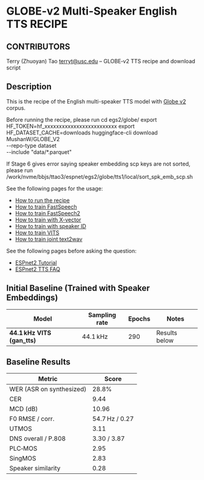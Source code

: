 # GLOBE-v2 Multi-Speaker English TTS RECIPE
## CONTRIBUTORS
Terry (Zhuoyan) Tao <terryt@usc.edu>  –  GLOBE‑v2 TTS recipe and download script

## Description
This is the recipe of the English multi-speaker TTS model with [Globe v2](https://globecorpus.github.io/) corpus.

Before running the recipe, please run
cd egs2/globe/
export HF_TOKEN=hf_xxxxxxxxxxxxxxxxxxxxxxxxx
export HF_DATASET_CACHE=downloads
huggingface-cli download MushanW/GLOBE_V2 \
  --repo-type dataset \
  --include "data/*.parquet"

If Stage 6 gives error saying speaker embedding scp keys are not sorted, please run /work/nvme/bbjs/ttao3/espnet/egs2/globe/tts1/local/sort_spk_emb_scp.sh


See the following pages for the usage:
- [How to run the recipe](../../TEMPLATE/tts1/README.md#how-to-run)
- [How to train FastSpeech](../../TEMPLATE/tts1/README.md#fastspeech-training)
- [How to train FastSpeech2](../../TEMPLATE/tts1/README.md#fastspeech2-training)
- [How to train with X-vector](../../TEMPLATE/tts1/README.md#multi-speaker-model-with-x-vector-training)
- [How to train with speaker ID](../../TEMPLATE/tts1/README.md#multi-speaker-model-with-speaker-id-embedding-training)
- [How to train VITS](../../TEMPLATE/tts1/README.md#vits-training)
- [How to train joint text2wav](../../TEMPLATE/tts1/README.md#joint-text2wav-training)

See the following pages before asking the question:
- [ESPnet2 Tutorial](https://espnet.github.io/espnet/espnet2_tutorial.html)
- [ESPnet2 TTS FAQ](../../TEMPLATE/tts1/README.md#faq)

## Initial Baseline (Trained with Speaker Embeddings)
| Model                        | Sampling rate | Epochs | Notes         |
| ---------------------------- | ------------- | ------ | ------------- |
| **44.1 kHz VITS (gan\_tts)** | 44.1 kHz      | 290    | Results below |

## Baseline Results
| Metric                    | Score           |
|---------------------------|-----------------|
| WER (ASR on synthesized)  | 28.8%            |
| CER                       | 9.44            |
| MCD (dB)                  | 10.96           |
| F0 RMSE / corr.           | 54.7 Hz / 0.27  |
| UTMOS                     | 3.11            |
| DNS overall / P.808       | 3.30 / 3.87     |
| PLC‑MOS                   | 2.95            |
| SingMOS                   | 2.83            |
| Speaker similarity        | 0.28            |
